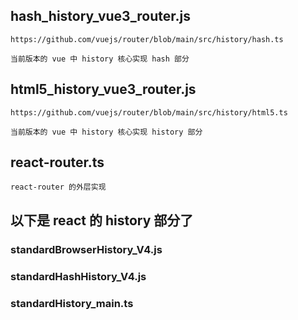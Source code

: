## hash_history_vue3_router.js

    https://github.com/vuejs/router/blob/main/src/history/hash.ts

    当前版本的 vue 中 history 核心实现 hash 部分

## html5_history_vue3_router.js

    https://github.com/vuejs/router/blob/main/src/history/html5.ts

    当前版本的 vue 中 history 核心实现 history 部分


## react-router.ts

    react-router 的外层实现

## 以下是 react 的 history 部分了

### standardBrowserHistory_V4.js

### standardHashHistory_V4.js

### standardHistory_main.ts

